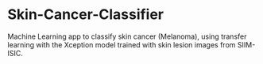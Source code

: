 # Skin-Cancer-Classifier
Machine Learning app to classify skin cancer (Melanoma), using transfer learning with the Xception model trained with skin lesion images from SIIM-ISIC.


